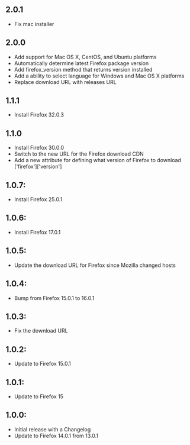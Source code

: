## 2.0.1
* Fix mac installer

## 2.0.0
* Add support for Mac OS X, CentOS, and Ubuntu platforms
* Automatically determine latest Firefox package version
* Add firefox_version method that returns version installed
* Add a ability to select language for Windows and Mac OS X platforms 
* Replace download URL with releases URL

## 1.1.1
* Install Firefox 32.0.3

## 1.1.0
* Install Firefox 30.0.0
* Switch to the new URL for the Firefox download CDN
* Add a new attribute for defining what version of Firefox to download ['firefox']['version']

## 1.0.7:
* Install Firefox 25.0.1

## 1.0.6:
* Install Firefox 17.0.1

## 1.0.5:
* Update the download URL for Firefox since Mozilla changed hosts

## 1.0.4:
* Bump from Firefox 15.0.1 to 16.0.1

## 1.0.3:
* Fix the download URL

## 1.0.2:
* Update to Firefox 15.0.1

## 1.0.1:
* Update to Firefox 15

## 1.0.0:
* Initial release with a Changelog
* Update to Firefox 14.0.1 from 13.0.1
